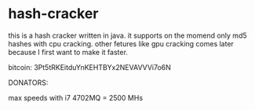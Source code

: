 # hash-cracker
this is a hash cracker written in java.
it supports on the momend only md5 hashes with cpu cracking.
other fetures like gpu cracking comes later because I first want to make it faster.

bitcoin: 3Pt5tRKEitduYnKEHTBYx2NEVAVVVi7o6N

DONATORS:

max speeds with i7 4702MQ = 2500 MHs